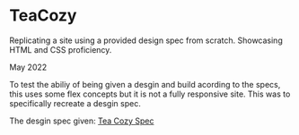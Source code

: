 
# TeaCozy
Replicating a site using a provided design spec from scratch. Showcasing HTML and CSS proficiency.

May 2022

To test the abiliy of being given a desgin and build acording to the specs, this uses some flex concepts but it is not a fully responsive site. This was to specifically recreate a desgin spec.

The desgin spec given:
[Tea Cozy Spec](https://user-images.githubusercontent.com/104288486/170185878-709b7d65-06b4-46df-bfe6-aa5ff68b8739.jpg)
